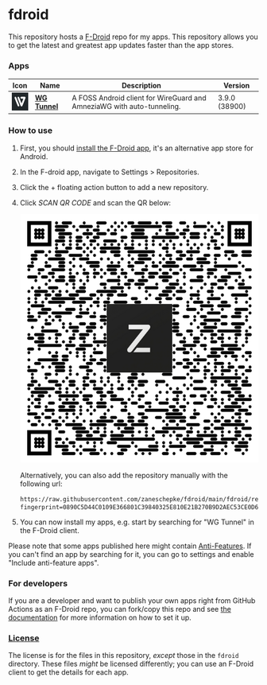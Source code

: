 # fdroid
This repository hosts a [F-Droid](https://f-droid.org/) repo for my apps. This repository allows you to get the latest and greatest app updates faster than the app stores. 

### Apps

<!-- This table is auto-generated. Do not edit -->
| Icon | Name | Description | Version |
| --- | --- | --- | --- |
| <a href="https://github.com/wgtunnel/wgtunnel"><img src="fdroid/repo/com.zaneschepke.wireguardautotunnel/en-US/icon.png" alt="WG Tunnel icon" width="36px" height="36px"></a> | [**WG Tunnel**](https://github.com/wgtunnel/wgtunnel) | A FOSS Android client for WireGuard and AmneziaWG with auto-tunneling. | 3.9.0 (38900) |
<!-- end apps table -->

### How to use
1. First, you should [install the F-Droid app](https://f-droid.org/), it's an alternative app store for Android.
2. In the F-droid app, navigate to Settings > Repositories.
3. Click the + floating action button to add a new repository. 
4. Click *SCAN QR CODE* and scan the QR below:

    <p align="center">
      <img src=".github/qrcode.png?raw=true" alt="F-Droid repo QR code" style="width:500px;height:500px;"/>
    </p>

    Alternatively, you can also add the repository manually with the following url:

      ```
    https://raw.githubusercontent.com/zaneschepke/fdroid/main/fdroid/repo?fingerprint=0890C5D44C0109E366801C39840325E810E21B270B9D2AEC53CE0D6C5FC849DB
    ```

4. You can now install my apps, e.g. start by searching for "WG Tunnel" in the F-Droid client.

Please note that some apps published here might contain [Anti-Features](https://f-droid.org/en/docs/Anti-Features/). If you can't find an app by searching for it, you can go to settings and enable "Include anti-feature apps".

### For developers
If you are a developer and want to publish your own apps right from GitHub Actions as an F-Droid repo, you can fork/copy this repo and see  [the documentation](setup.md) for more information on how to set it up.

### [License](LICENSE)
The license is for the files in this repository, *except* those in the `fdroid` directory. These files *might* be licensed differently; you can use an F-Droid client to get the details for each app.

